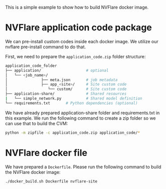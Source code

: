 This is a simple example to show how to build NVFlare docker image.


# NVFlare application code package
We can pre-install custom codes inside each docker image.
We utilize our nvflare pre-install command to do that.

First, we need to prepare the `application_code.zip` folder structure:

```bash
application_code_folder
├── application/                    # optional
│   └── <job_name>/
│               ├── meta.json       # job metadata
│               ├── app_<site>/     # Site custom code
│                  └── custom/      # Site custom code
├── application-share/              # Shared resources
|   └── simple_network.py           # Shared model definition 
└── requirements.txt       # Python dependencies (optional)
```

We have already prepared application-share folder and requirements.txt in this example.
We run the following command to create a zip folder so we can use that to build the CVM:

```bash
python -m zipfile -c application_code.zip application_code/*
```

# NVFlare docker file

We have prepared a `Dockerfile`.
Please run the following command to build the NVFlare docker image:

```bash
./docker_build.sh Dockerfile nvflare-site 
```
